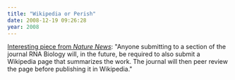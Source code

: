 ```yaml
---
title: "Wikipedia or Perish"
date: 2008-12-19 09:26:28
year: 2008
---
```

<a href="http://www.nature.com/news/2008/081216/full/news.2008.1312.html">Interesting piece from <em>Nature News</em></a>: "Anyone submitting to a section of the journal <span class="i">RNA Biology</span> will, in the future, be required to also submit a Wikipedia page that summarizes the work. The journal will then peer review the page before publishing it in Wikipedia."
